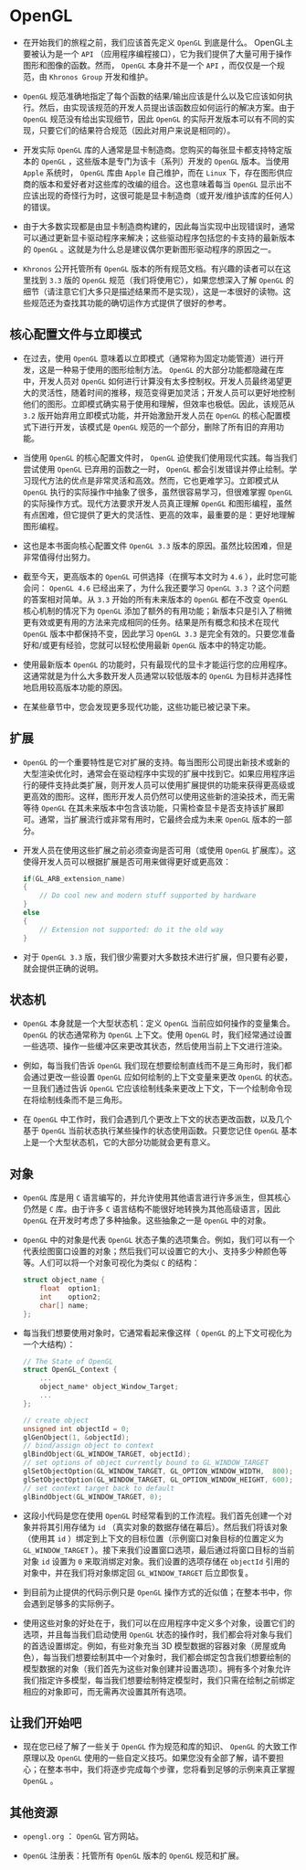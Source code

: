 # OpenGL

+ 在开始我们的旅程之前，我们应该首先定义 `OpenGL` 到底是什么。 OpenGL主要被认为是一个 `API` （应用程序编程接口），它为我们提供了大量可用于操作图形和图像的函数。然而， `OpenGL` 本身并不是一个 `API` ，而仅仅是一个规范，由 `Khronos Group` 开发和维护。

+ `OpenGL` 规范准确地指定了每个函数的结果/输出应该是什么以及它应该如何执行。然后，由实现该规范的开发人员提出该函数应如何运行的解决方案。由于 `OpenGL` 规范没有给出实现细节，因此 `OpenGL` 的实际开发版本可以有不同的实现，只要它们的结果符合规范（因此对用户来说是相同的）。

+ 开发实际 `OpenGL` 库的人通常是显卡制造商。您购买的每张显卡都支持特定版本的 `OpenGL` ，这些版本是专门为该卡（系列）开发的 `OpenGL` 版本。当使用 `Apple` 系统时， `OpenGL` 库由 `Apple` 自己维护，而在 `Linux` 下，存在图形供应商的版本和爱好者对这些库的改编的组合。这也意味着每当 `OpenGL` 显示出不应该出现的奇怪行为时，这很可能是显卡制造商（或开发/维护该库的任何人）的错误。

+ 由于大多数实现都是由显卡制造商构建的，因此每当实现中出现错误时，通常可以通过更新显卡驱动程序来解决；这些驱动程序包括您的卡支持的最新版本的 `OpenGL` 。这就是为什么总是建议偶尔更新图形驱动程序的原因之一。

+ `Khronos` 公开托管所有 `OpenGL` 版本的所有规范文档。有兴趣的读者可以在这里找到 `3.3` 版的 `OpenGL` 规范（我们将使用它），如果您想深入了解 `OpenGL` 的细节（请注意它们大多只是描述结果而不是实现），这是一本很好的读物。这些规范还为查找其功能的确切运作方式提供了很好的参考。

## 核心配置文件与立即模式

+ 在过去，使用 `OpenGL` 意味着以立即模式（通常称为固定功能管道）进行开发，这是一种易于使用的图形绘制方法。 `OpenGL` 的大部分功能都隐藏在库中，开发人员对 `OpenGL` 如何进行计算没有太多控制权。开发人员最终渴望更大的灵活性，随着时间的推移，规范变得更加灵活；开发人员可以更好地控制他们的图形。立即模式确实易于使用和理解，但效率也极低。因此，该规范从 `3.2` 版开始弃用立即模式功能，并开始激励开发人员在 `OpenGL` 的核心配置模式下进行开发，该模式是 `OpenGL` 规范的一个部分，删除了所有旧的弃用功能。

+ 当使用 `OpenGL` 的核心配置文件时， `OpenGL` 迫使我们使用现代实践。每当我们尝试使用 `OpenGL` 已弃用的函数之一时， `OpenGL` 都会引发错误并停止绘制。学习现代方法的优点是非常灵活和高效。然而，它也更难学习。立即模式从 `OpenGL` 执行的实际操作中抽象了很多，虽然很容易学习，但很难掌握 `OpenGL` 的实际操作方式。现代方法要求开发人员真正理解 `OpenGL` 和图形编程，虽然有点困难，但它提供了更大的灵活性、更高的效率，最重要的是：更好地理解图形编程。

+ 这也是本书面向核心配置文件 `OpenGL 3.3` 版本的原因。虽然比较困难，但是非常值得付出努力。

+ 截至今天，更高版本的 `OpenGL` 可供选择（在撰写本文时为 `4.6` ），此时您可能会问： `OpenGL 4.6` 已经出来了，为什么我还要学习 `OpenGL 3.3` ？这个问题的答案相对简单。从 `3.3` 开始的所有未来版本的 `OpenGL` 都在不改变 `OpenGL` 核心机制的情况下为 `OpenGL` 添加了额外的有用功能；新版本只是引入了稍微更有效或更有用的方法来完成相同的任务。结果是所有概念和技术在现代 `OpenGL` 版本中都保持不变，因此学习 `OpenGL 3.3` 是完全有效的。只要您准备好和/或更有经验，您就可以轻松使用最新 `OpenGL` 版本中的特定功能。

+ 使用最新版本 `OpenGL` 的功能时，只有最现代的显卡才能运行您的应用程序。这通常就是为什么大多数开发人员通常以较低版本的 `OpenGL` 为目标并选择性地启用较高版本功能的原因。

+ 在某些章节中，您会发现更多现代功能，这些功能已被记录下来。

## 扩展

+ `OpenGL` 的一个重要特性是它对扩展的支持。每当图形公司提出新技术或新的大型渲染优化时，通常会在驱动程序中实现的扩展中找到它。如果应用程序运行的硬件支持此类扩展，则开发人员可以使用扩展提供的功能来获得更高级或更高效的图形。这样，图形开发人员仍然可以使用这些新的渲染技术，而无需等待 `OpenGL` 在其未来版本中包含该功能，只需检查显卡是否支持该扩展即可。通常，当扩展流行或非常有用时，它最终会成为未来 `OpenGL` 版本的一部分。

+ 开发人员在使用这些扩展之前必须查询是否可用（或使用 `OpenGL` 扩展库）。这使得开发人员可以根据扩展是否可用来做得更好或更高效：

    ```C++
    if(GL_ARB_extension_name)
    {
        // Do cool new and modern stuff supported by hardware
    }
    else
    {
        // Extension not supported: do it the old way
    }
    ```

+ 对于 `OpenGL 3.3` 版，我们很少需要对大多数技术进行扩展，但只要有必要，就会提供正确的说明。

## 状态机

+ `OpenGL` 本身就是一个大型状态机：定义 `OpenGL` 当前应如何操作的变量集合。 `OpenGL` 的状态通常称为 `OpenGL` 上下文。使用 `OpenGL` 时，我们经常通过设置一些选项、操作一些缓冲区来更改其状态，然后使用当前上下文进行渲染。

+ 例如，每当我们告诉 `OpenGL` 我们现在想要绘制直线而不是三角形时，我们都会通过更改一些设置 `OpenGL` 应如何绘制的上下文变量来更改 `OpenGL` 的状态。一旦我们通过告诉 `OpenGL` 它应该绘制线条来更改上下文，下一个绘制命令现在将绘制线条而不是三角形。

+ 在 `OpenGL` 中工作时，我们会遇到几个更改上下文的状态更改函数，以及几个基于 `OpenGL` 当前状态执行某些操作的状态使用函数。只要您记住 `OpenGL` 基本上是一个大型状态机，它的大部分功能就会更有意义。

## 对象

+ `OpenGL` 库是用 `C` 语言编写的，并允许使用其他语言进行许多派生，但其核心仍然是 `C` 库。由于许多 `C` 语言结构不能很好地转换为其他高级语言，因此 `OpenGL` 在开发时考虑了多种抽象。这些抽象之一是 `OpenGL` 中的对象。

+ `OpenGL` 中的对象是代表 `OpenGL` 状态子集的选项集合。例如，我们可以有一个代表绘图窗口设置的对象；然后我们可以设置它的大小、支持多少种颜色等等。人们可以将一个对象可视化为类似 `C` 的结构：

    ```C++
    struct object_name {
        float  option1;
        int    option2;
        char[] name;
    };
    ```

+ 每当我们想要使用对象时，它通常看起来像这样（ `OpenGL` 的上下文可视化为一个大结构）：

    ```C++
    // The State of OpenGL
    struct OpenGL_Context {
        ...
        object_name* object_Window_Target;
        ...  	
    };
    ```

    ```C++
    // create object
    unsigned int objectId = 0;
    glGenObject(1, &objectId);
    // bind/assign object to context
    glBindObject(GL_WINDOW_TARGET, objectId);
    // set options of object currently bound to GL_WINDOW_TARGET
    glSetObjectOption(GL_WINDOW_TARGET, GL_OPTION_WINDOW_WIDTH,  800);
    glSetObjectOption(GL_WINDOW_TARGET, GL_OPTION_WINDOW_HEIGHT, 600);
    // set context target back to default
    glBindObject(GL_WINDOW_TARGET, 0);
    ```

+ 这段小代码是您在使用 `OpenGL` 时经常看到的工作流程。我们首先创建一个对象并将其引用存储为 `id` （真实对象的数据存储在幕后）。然后我们将该对象（使用其 `id` ）绑定到上下文的目标位置（示例窗口对象目标的位置定义为 `GL_WINDOW_TARGET` ）。接下来我们设置窗口选项，最后通过将窗口目标的当前对象 `id` 设置为 `0` 来取消绑定对象。我们设置的选项存储在 `objectId` 引用的对象中，并在我们将对象绑定回 `GL_WINDOW_TARGET` 后立即恢复。

+ 到目前为止提供的代码示例只是 `OpenGL` 操作方式的近似值；在整本书中，你会遇到足够多的实际例子。

+ 使用这些对象的好处在于，我们可以在应用程序中定义多个对象，设置它们的选项，并且每当我们启动使用 `OpenGL` 状态的操作时，我们都会将对象与我们的首选设置绑定。例如，有些对象充当 3D 模型数据的容器对象（房屋或角色），每当我们想要绘制其中一个对象时，我们都会绑定包含我们想要绘制的模型数据的对象（我们首先为这些对象创建并设置选项）。拥有多个对象允许我们指定许多模型，每当我们想要绘制特定模型时，我们只需在绘制之前绑定相应的对象即可，而无需再次设置其所有选项。

## 让我们开始吧

+ 现在您已经了解了一些关于 `OpenGL` 作为规范和库的知识、 `OpenGL` 的大致工作原理以及 `OpenGL` 使用的一些自定义技巧。如果您没有全部了解，请不要担心；在整本书中，我们将逐步完成每个步骤，您将看到足够的示例来真正掌握 `OpenGL` 。

## 其他资源

+ `opengl.org` ： `OpenGL` 官方网站。

+ `OpenGL` 注册表：托管所有 `OpenGL` 版本的 `OpenGL` 规范和扩展。